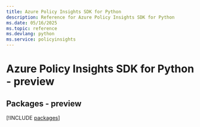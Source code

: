 ```yaml
---
title: Azure Policy Insights SDK for Python
description: Reference for Azure Policy Insights SDK for Python
ms.date: 05/16/2025
ms.topic: reference
ms.devlang: python
ms.service: policyinsights
---
```

# Azure Policy Insights SDK for Python - preview
## Packages - preview
[!INCLUDE [packages](policy-insights-index.md)]